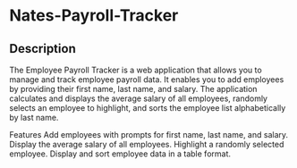 # Nates-Payroll-Tracker
## Description
The Employee Payroll Tracker is a web application that allows you to manage and track employee payroll data. It enables you to add employees by providing their first name, last name, and salary. The application calculates and displays the average salary of all employees, randomly selects an employee to highlight, and sorts the employee list alphabetically by last name.

Features
Add employees with prompts for first name, last name, and salary.
Display the average salary of all employees.
Highlight a randomly selected employee.
Display and sort employee data in a table format.
